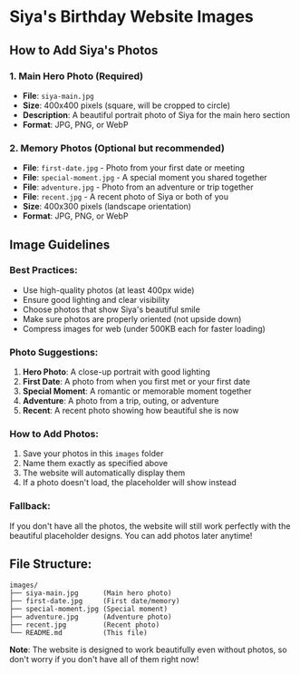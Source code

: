 # Siya's Birthday Website Images

## How to Add Siya's Photos

### 1. **Main Hero Photo** (Required)
- **File**: `siya-main.jpg`
- **Size**: 400x400 pixels (square, will be cropped to circle)
- **Description**: A beautiful portrait photo of Siya for the main hero section
- **Format**: JPG, PNG, or WebP

### 2. **Memory Photos** (Optional but recommended)
- **File**: `first-date.jpg` - Photo from your first date or meeting
- **File**: `special-moment.jpg` - A special moment you shared together
- **File**: `adventure.jpg` - Photo from an adventure or trip together
- **File**: `recent.jpg` - A recent photo of Siya or both of you
- **Size**: 400x300 pixels (landscape orientation)
- **Format**: JPG, PNG, or WebP

## Image Guidelines

### **Best Practices:**
- Use high-quality photos (at least 400px wide)
- Ensure good lighting and clear visibility
- Choose photos that show Siya's beautiful smile
- Make sure photos are properly oriented (not upside down)
- Compress images for web (under 500KB each for faster loading)

### **Photo Suggestions:**
1. **Hero Photo**: A close-up portrait with good lighting
2. **First Date**: A photo from when you first met or your first date
3. **Special Moment**: A romantic or memorable moment together
4. **Adventure**: A photo from a trip, outing, or adventure
5. **Recent**: A recent photo showing how beautiful she is now

### **How to Add Photos:**
1. Save your photos in this `images` folder
2. Name them exactly as specified above
3. The website will automatically display them
4. If a photo doesn't load, the placeholder will show instead

### **Fallback:**
If you don't have all the photos, the website will still work perfectly with the beautiful placeholder designs. You can add photos later anytime!

## File Structure:
```
images/
├── siya-main.jpg      (Main hero photo)
├── first-date.jpg     (First date/memory)
├── special-moment.jpg (Special moment)
├── adventure.jpg      (Adventure photo)
├── recent.jpg         (Recent photo)
└── README.md          (This file)
```

**Note**: The website is designed to work beautifully even without photos, so don't worry if you don't have all of them right now!
